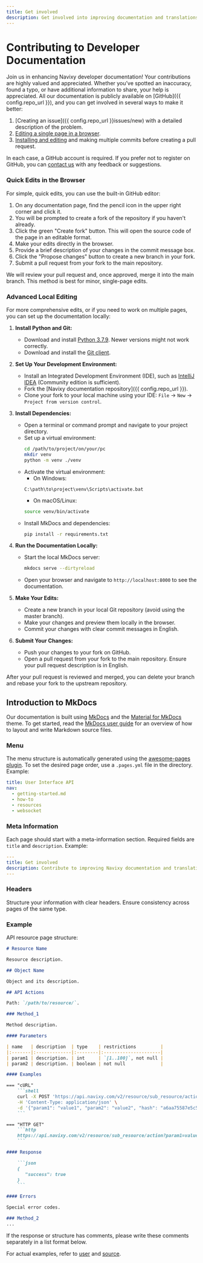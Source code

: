 ```yaml
---
title: Get involved
description: Get involved into improving documentation and translations of the Navixy Platform
---
```

# Contributing to Developer Documentation

Join us in enhancing Navixy developer documentation! Your contributions are highly valued and appreciated. Whether you’ve spotted an inaccuracy, found a typo, or have additional information to share, your help is appreciated. All our documentation is publicly available on [GitHub]({{ config.repo_url }}), and you can get involved in several ways to make it better:

1. [Creating an issue]({{ config.repo_url }}issues/new) with a detailed description of the problem.
2. [Editing a single page in a browser](#quick-edits-in-the-browser).
3. [Installing and editing](#advanced-local-editing) and making multiple commits before creating a pull request.

In each case, a GitHub account is required. If you prefer not to register on GitHub, you can [contact us](../contacts.md) with any feedback or suggestions.

### Quick Edits in the Browser

For simple, quick edits, you can use the built-in GitHub editor:

1. On any documentation page, find the pencil icon in the upper right corner and click it.
2. You will be prompted to create a fork of the repository if you haven't already.
3. Click the green "Create fork" button. This will open the source code of the page in an editable format.
4. Make your edits directly in the browser.
5. Provide a brief description of your changes in the commit message box.
6. Click the "Propose changes" button to create a new branch in your fork.
7. Submit a pull request from your fork to the main repository. 

We will review your pull request and, once approved, merge it into the main branch. This method is best for minor, single-page edits.

### Advanced Local Editing

For more comprehensive edits, or if you need to work on multiple pages, you can set up the documentation locally:

1. **Install Python and Git:**
    - Download and install [Python 3.7.9](https://www.python.org/downloads/release/python-379/). Newer versions might not work correctly.
    - Download and install the [Git client](https://git-scm.com/downloads).

2. **Set Up Your Development Environment:**
    - Install an Integrated Development Environment (IDE), such as [IntelliJ IDEA](https://www.jetbrains.com/idea/) (Community edition is sufficient).
    - Fork the [Navixy documentation repository]({{ config.repo_url }}).
    - Clone your fork to your local machine using your IDE: `File` -> `New` -> `Project from version control`.

3. **Install Dependencies:**
    - Open a terminal or command prompt and navigate to your project directory.
    - Set up a virtual environment:
      ```sh
      cd /path/to/project/on/your/pc
      mkdir venv
      python -m venv ./venv
      ```
    - Activate the virtual environment:
        - On Windows:
        ```
        C:\path\to\project\venv\Scripts\activate.bat
        ```
        - On macOS/Linux:
        ```sh
        source venv/bin/activate
        ```
    - Install MkDocs and dependencies:
      ```sh
      pip install -r requirements.txt
      ```

4. **Run the Documentation Locally:**
    - Start the local MkDocs server:
      ```sh
      mkdocs serve --dirtyreload
      ```
    - Open your browser and navigate to `http://localhost:8000` to see the documentation.

5. **Make Your Edits:**
    - Create a new branch in your local Git repository (avoid using the master branch).
    - Make your changes and preview them locally in the browser.
    - Commit your changes with clear commit messages in English.

6. **Submit Your Changes:**
    - Push your changes to your fork on GitHub.
    - Open a pull request from your fork to the main repository. Ensure your pull request description is in English.

After your pull request is reviewed and merged, you can delete your branch and rebase your fork to the upstream repository.

## Introduction to MkDocs

Our documentation is built using [MkDocs](https://mkdocs.org) and the [Material for MkDocs](https://squidfunk.github.io/mkdocs-material) theme. To get started, read the [MkDocs user guide](https://mkdocs.org/user-guide/writing-your-docs) for an overview of how to layout and write Markdown source files.

### Menu

The menu structure is automatically generated using the [awesome-pages plugin](https://github.com/lukasgeiter/mkdocs-awesome-pages-plugin). To set the desired page order, use a `.pages.yml` file in the directory. Example:

```yaml
title: User Interface API
nav:
  - getting-started.md
  - how-to
  - resources
  - websocket
```

### Meta Information

Each page should start with a meta-information section. Required fields are `title` and `description`. Example:

```yaml
---
title: Get involved
description: Contribute to improving Navixy documentation and translations.
---
```

### Headers

Structure your information with clear headers. Ensure consistency across pages of the same type.

### Example

API resource page structure:

```markdown
# Resource Name

Resource description.

## Object Name

Object and its description.

## API Actions

Path: `/path/to/resource/`.

### Method_1

Method description.

#### Parameters

| name   | description  | type    | restrictions         |
|:-------|:-------------|:--------|:---------------------|
| param1 | description. | int     | `[1..100]`, not null |
| param2 | description. | boolean | not null             |

#### Examples

=== "cURL"
    ```shell
    curl -X POST 'https://api.navixy.com/v2/resource/sub_resource/action' \
    -H 'Content-Type: application/json' \
    -d '{"param1": "value1", "param2": "value2", "hash": "a6aa75587e5c59c32d347da438505fc3"}'
    ```

=== "HTTP GET"
    ```http
    https://api.navixy.com/v2/resource/sub_resource/action?param1=value1&param2&hash=a6aa75587e5c59c32d347da438505fc3
    ```

#### Response

    ```json
    {
       "success": true
    }
    ```

#### Errors

Special error codes.

### Method_2
...


```


If the response or structure has comments, please write these comments separately in a list format below.

For actual examples, refer to [user](../../backend-api/resources/commons/user/index.md) and [source](https://raw.githubusercontent.com/SquareGPS/navixy-api/master/docs/backend-api/resources/commons/user/index.md).